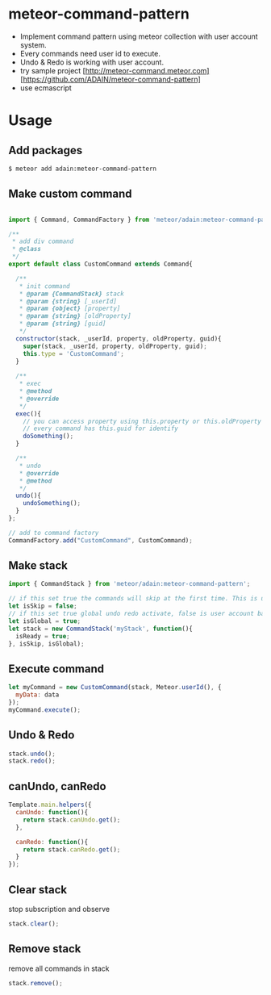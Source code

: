 # meteor-command-pattern
- Implement command pattern using meteor collection with user account system.
- Every commands need user id to execute.
- Undo & Redo is working with user account.
- try sample project [http://meteor-command.meteor.com] [https://github.com/ADAIN/meteor-command-pattern]
- use ecmascript

# Usage

## Add packages
```bash
$ meteor add adain:meteor-command-pattern
```
## Make custom command
```javascript

import { Command, CommandFactory } from 'meteor/adain:meteor-command-pattern';

/**
 * add div command
 * @class
 */
export default class CustomCommand extends Command{

  /**
   * init command
   * @param {CommandStack} stack
   * @param {string} [_userId]
   * @param {object} [property]
   * @param {string} [oldProperty]
   * @param {string} [guid]
   */
  constructor(stack, _userId, property, oldProperty, guid){
    super(stack, _userId, property, oldProperty, guid);
    this.type = 'CustomCommand';
  }
  
  /**
   * exec
   * @method
   * @override
   */
  exec(){
    // you can access property using this.property or this.oldProperty
    // every command has this.guid for identify
    doSomething();
  }

  /**
   * undo
   * @override
   * @method
   */
  undo(){
    undoSomething();
  }
};

// add to command factory
CommandFactory.add("CustomCommand", CustomCommand);
```
## Make stack
```javascript
import { CommandStack } from 'meteor/adain:meteor-command-pattern';

// if this set true the commands will skip at the first time. This is useful when you using own serialize code.
let isSkip = false;
// if this set true global undo redo activate, false is user account base undo, redo
let isGlobal = true;
let stack = new CommandStack('myStack', function(){
  isReady = true;
}, isSkip, isGlobal);
```
## Execute command
```javascript
let myCommand = new CustomCommand(stack, Meteor.userId(), {
  myData: data
});
myCommand.execute();
```
## Undo & Redo
```javascript
stack.undo();
stack.redo();
```
## canUndo, canRedo
```javascript
Template.main.helpers({
  canUndo: function(){
    return stack.canUndo.get();
  },

  canRedo: function(){
    return stack.canRedo.get();
  }
});
```
## Clear stack
stop subscription and observe
```javascript
stack.clear();
```

## Remove stack
remove all commands in stack
```javascript
stack.remove();
```